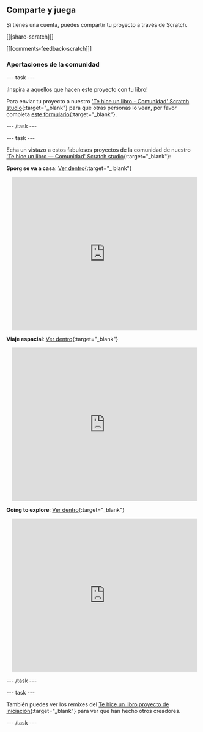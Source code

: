 ## Comparte y juega

Si tienes una cuenta, puedes compartir tu proyecto a través de Scratch.

[[[share-scratch]]]

[[[comments-feedback-scratch]]]

### Aportaciones de la comunidad

--- task ---

¡Inspira a aquellos que hacen este proyecto con tu libro!

Para enviar tu proyecto a nuestro ['Te hice un libro - Comunidad' Scratch studio](https://scratch.mit.edu/studios/29092393){:target="_blank"} para que otras personas lo vean, por favor completa [este formulario](https://form.raspberrypi.org/f/community-project-submissions){:target="_blank"}.

--- /task ---

--- task ---

Echa un vistazo a estos fabulosos proyectos de la comunidad de nuestro ['Te hice un libro — Comunidad' Scratch studio](https://scratch.mit.edu/studios/29092393){:target="_blank"}:

**Sporg se va a casa**: [Ver dentro](https://scratch.mit.edu/projects/627806862/editor){:target="_ blank"}
<div class="scratch-preview" style="margin-left: 15px;">
  <iframe allowtransparency="true" width="485" height="402" src="https://scratch.mit.edu/projects/embed/627806862/?autostart=false" frameborder="0"></iframe>
</div>

**Viaje espacial**: [Ver dentro](https://scratch.mit.edu/projects/707649190/editor){:target="_blank"}
<div class="scratch-preview" style="margin-left: 15px;">
  <iframe allowtransparency="true" width="485" height="402" src="https://scratch.mit.edu/projects/embed/707649190/?autostart=false" frameborder="0"></iframe>
</div>

**Going to explore**: [Ver dentro](https://scratch.mit.edu/projects/819661547/editor/){:target="_blank"}
<div class="scratch-preview" style="margin-left: 15px;">
  <iframe allowtransparency="true" width="485" height="402" src="https://scratch.mit.edu/projects/embed/819661547/?autostart=false" frameborder="0"></iframe>
</div>

--- /task ---

--- task ---

También puedes ver los remixes del [Te hice un libro proyecto de iniciación](https://scratch.mit.edu/projects/582223042/remixes){:target="_blank"} para ver qué han hecho otros creadores.

--- /task ---
